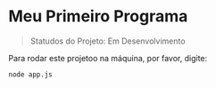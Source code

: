<h1>Meu Primeiro Programa</h1>

> Statudos do Projeto: Em Desenvolvimento

Para rodar este projetoo na máquina, por favor, digite:
```
node app.js
```

